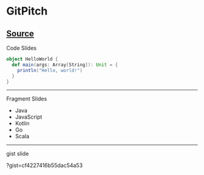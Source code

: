 # GitPitch
[Source](https://github.com/delikely/keynote/edit/master/PITCHME.md)
---
Code Slides

```scala
object HelloWorld {
  def main(args: Array[String]): Unit = {
    println("Hello, world!")
  }
}
```
---
Fragment Slides
- Java
- JavaScript <!-- .element: class="fragment" -->
- Kotlin     <!-- .element: class="fragment" -->
- Go         <!-- .element: class="fragment" -->
- Scala      <!-- .element: class="fragment" -->

---

gist slide

?gist=cf4227416b55dac54a53

